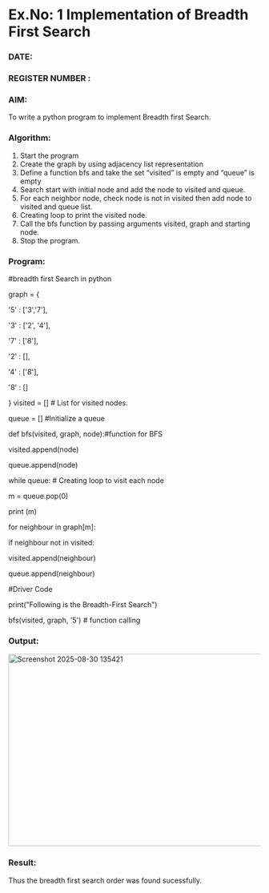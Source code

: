 # Ex.No: 1  Implementation of Breadth First Search 
### DATE:                                                                            
### REGISTER NUMBER : 
### AIM: 
To write a python program to implement Breadth first Search. 
### Algorithm:
1. Start the program
2. Create the graph by using adjacency list representation
3. Define a function bfs and take the set “visited” is empty and “queue” is empty
4. Search start with initial node and add the node to visited and queue.
5. For each neighbor node, check node is not in visited then add node to visited and queue list.
6.  Creating loop to print the visited node.
7.   Call the bfs function by passing arguments visited, graph and starting node.
8.   Stop the program.
### Program:
#breadth first Search in python

graph = {

'5' : ['3','7'],

'3' : ['2', '4'],

'7' : ['8'],

'2' : [],

'4' : ['8'],

'8' : []

}
visited = [] # List for visited nodes.

queue = [] #Initialize a queue

def bfs(visited, graph, node):#function for BFS

visited.append(node)

queue.append(node)

while queue: # Creating loop to visit each node

m = queue.pop(0)

print (m)

for neighbour in graph[m]:

if neighbour not in visited:

visited.append(neighbour)

queue.append(neighbour)

#Driver Code

print("Following is the Breadth-First Search")

bfs(visited, graph, '5') # function calling













### Output:

<img width="917" height="384" alt="Screenshot 2025-08-30 135421" src="https://github.com/user-attachments/assets/421d6a58-c0fb-4628-9198-e74c62cba237" />



### Result:
Thus the breadth first search order was found sucessfully.

